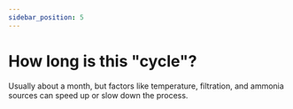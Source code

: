 ```yaml
---
sidebar_position: 5
---
```


# How long is this "cycle"?

Usually about a month, but factors like temperature, filtration, and ammonia sources can speed up or slow down the process. 

